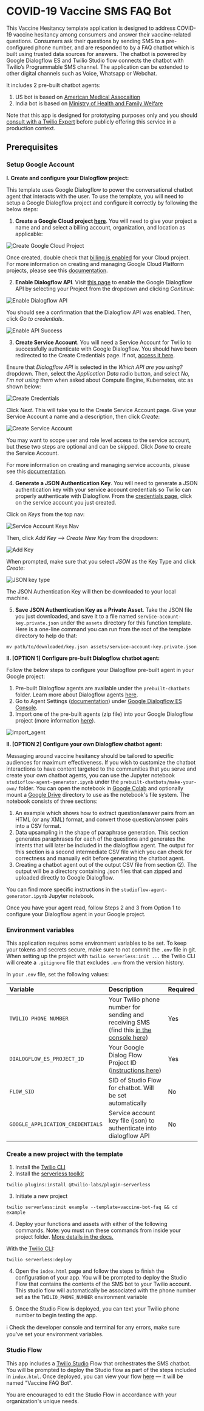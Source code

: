 # COVID-19 Vaccine SMS FAQ Bot 

This Vaccine Hesitancy template application is designed to address COVID-19 vaccine hesitancy among consumers and answer their vaccine-related questions. Consumers ask their questions by sending  SMS to a pre-configured phone number, and are responded to by a FAQ chatbot which is built using trusted data sources for answers. The chatbot is powered by Google Dialogflow ES and Twilio Studio flow connects the chatbot with Twilio’s Programmable SMS channel. The application can be extended to other digital channels such as Voice, Whatsapp or Webchat. 

It includes 2 pre-built chatbot agents:
1. US bot is based on <a href="https://www.ama-assn.org/delivering-care/public-health/covid-19-vaccines-patients-frequently-asked-questions" target="_blank"> American Medical Assocaition </a>
2. India bot is based on <a href="https://www.mohfw.gov.in/covid_vaccination/vaccination/faqs.html" target="_blank"> Ministry of Health and Family Welfare </a> 

Note that this app is designed for prototyping purposes only and you should <a href="https://ahoy.twilio.com/vaccine-distribution-1" target="_blank">consult with a Twilio Expert</a> before publicly offering this service in a production context.

## Prerequisites

### Setup Google Account

**I. Create and configure your Dialogflow project:**

This template uses Google Dialogflow to power the conversational chatbot agent that interacts with the user. To use the template, you will need to setup a Google Dialogflow project and configure it correctly by following the below steps: 
1. **Create a Google Cloud project [here](https://console.cloud.google.com/projectcreate?previousPage=%2Fprojectselector2%2Fhome%2Fdashboard%3F_ga%3D2.179814308.187099110.1621977491-2130497986.1615817714)**. You will need to give your project a name and and select a billing account, organization, and location as applicable: 

![Create Google Cloud Project](https://user-images.githubusercontent.com/4605360/120536608-27330600-c399-11eb-95cc-c82e6fe874a4.png)

 Once created, double check that [billing is enabled](https://cloud.google.com/billing/docs/how-to/modify-project) for your Cloud project. For more information on creating and managing Google Cloud Platform projects, please see this [documentation](https://cloud.google.com/resource-manager/docs/creating-managing-projects).

2. **Enable Dialogflow API**. Visit [this page](https://console.cloud.google.com/flows/enableapi?apiid=dialogflow.googleapis.com) to enable the Google Dialogflow API by selecting your Project from the dropdown and clicking *Continue*:

![Enable Dialogflow API](https://user-images.githubusercontent.com/4605360/120537788-8f361c00-c39a-11eb-9e2b-af3293d135ae.png)

You should see a confirmation that the Dialogflow API was enabled. Then, click *Go to credentials*.

![Enable API Success](https://user-images.githubusercontent.com/4605360/120538437-5c405800-c39b-11eb-9a7a-0739cd1364c1.png)

3. **Create Service Account**. You will need a Service Account for Twilio to successfully authenticate with Google Dialogflow. You should have been redirected to the Create Credentials page. If not, [access it here](https://console.cloud.google.com/apis/credentials/wizard?api=dialogflow.googleapis.com).

Ensure that *Dialogflow API* is selected in the *Which API are you using?* dropdown. Then, select the *Application Data* radio button, and select *No, I'm not using them* when asked about Compute Engine, Kubernetes, etc as shown below:

![Create Credentials](https://user-images.githubusercontent.com/4605360/120538789-ca851a80-c39b-11eb-940f-683e4173aceb.png)

 Click *Next*. This will take you to the Create Service Account page. Give your Service Account a name and a description, then click *Create*:

 ![Create Service Account](https://user-images.githubusercontent.com/4605360/120539852-dfae7900-c39c-11eb-8c0a-a7953671419a.png)

You may want to scope user and role level access to the service account, but these two steps are optional and can be skipped. Click *Done* to create the Service Account. 

For more information on creating and managing service accounts, please see this [documentation](https://cloud.google.com/iam/docs/creating-managing-service-accounts).

4. **Generate a JSON Authentication Key**. You will need to generate a JSON authentication key with your service account credentials so Twilio can properly authenticate with Dialogflow. From the [credentials page](https://console.cloud.google.com/apis/credentials), click on the service account you just created. 

Click on *Keys* from the top nav:

![Service Account Keys Nav](https://user-images.githubusercontent.com/4605360/120540827-f903f500-c39d-11eb-9cbe-805b95d82831.png)

Then, click *Add Key* --> *Create New Key* from the dropdown:

![Add Key](https://user-images.githubusercontent.com/4605360/120540973-218bef00-c39e-11eb-83d1-77db93a351ae.png)

When prompted, make sure that you select *JSON* as the Key Type and click *Create*:

![JSON key type](https://user-images.githubusercontent.com/4605360/120541142-5dbf4f80-c39e-11eb-8ec2-6df52eef2be4.png)

The JSON Authentication Key will then be downloaded to your local machine.

5. **Save JSON Authentication Key as a Private Asset**. Take the JSON file you just downloaded, and save it to a file named `service-account-key.private.json` under the `assets` directory for this function template. Here is a one-line command you can run from the root of the template directory to help do that:

```
mv path/to/downloaded/key.json assets/service-account-key.private.json
```

**II. [OPTION 1] Configure pre-built Dialogflow chatbot agent:**

Follow the below steps to configure your Dialogflow pre-built agent in your Google project:

1. Pre-built Dialogflow agents are available under the `prebuilt-chatbots` folder. Learn more about Dialogflow agents [here](https://cloud.google.com/dialogflow/es/docs/agents-overview#:~:text=A%20Dialogflow%20agent%20is%20a,apps%20and%20services%20can%20understand).
2. Go to Agent Settings ([documentation](https://cloud.google.com/dialogflow/es/docs/agents-settings)) under [Google Dialogflow ES Console](https://dialogflow.cloud.google.com/). 
3. Import one of the pre-built agents (zip file) into your Google Dialogflow project (more information [here](https://cloud.google.com/dialogflow/es/docs/agents-settings#export)).

![import_agent](https://user-images.githubusercontent.com/4605360/120849443-f682d600-c52a-11eb-9bfc-b6bd29bc0d9a.png)

**II. [OPTION 2] Configure your own Dialogflow chatbot agent:**

Messaging around vaccine hesitancy should be tailored to specific audiences for maximum effectiveness. If you wish to customize the chatbot interactions to have content targeted to the communities that you serve and create your own chatbot agents, you can use the Jupyter notebook `studioflow-agent-generator.ipynb` under the `prebuilt-chatbots/make-your-own/` folder. You can open the notebook in [Google Colab](colab.research.google.com) and optionally mount a [Google Drive](https://drive.google.com/) directory to use as the notebook's file system. The notebook consists of three sections:
 
1. An example which shows how to extract question/answer pairs from an HTML (or any XML) format, and convert those question/answer pairs into a CSV format.
2. Data upsampling in the shape of paraphrase generation. This section generates paraphrases for each of the questions and generates the intents that will later be included in the dialogflow agent. The output for this section is a second intermediate CSV file which you can check for correctness and manually edit before generating the chatbot agent.
3. Creating a chatbot agent out of the output CSV file from section (2). The output will be a directory containing .json files that can zipped and uploaded directly to Google Dialogflow.

You can find more specific instructions in the `studioflow-agent-generator.ipynb` Jupyter notebook. 

Once you have your agent read, follow Steps 2 and 3 from Option 1 to configure your Dialogflow agent in your Google project.

### Environment variables

This application requires some environment variables to be set. To keep your tokens and secrets secure, make sure to not commit the `.env` file in git. When setting up the project with `twilio serverless:init ...` the Twilio CLI will create a `.gitignore` file that excludes `.env` from the version history.

In your `.env` file, set the following values:

| Variable | Description | Required |
| :------------------------------- | :----------------------------------------------------------------------------------------------------------------------  | :-- |
| `TWILIO PHONE NUMBER`            | Your Twilio phone number for sending and receiving SMS (find this [in the console here](https://www.twilio.com/console/phone-numbers/incoming))| Yes |
| `DIALOGFLOW_ES_PROJECT_ID`       | Your Google Dialog Flow Project ID ([instructions here](https://cloud.google.com/resource-manager/docs/creating-managing-projects#identifying_projects))                                                                                                              | Yes |
| `FLOW_SID`                       | SID of Studio Flow for chatbot. Will be set automatically                                                                        | No  |
| `GOOGLE_APPLICATION_CREDENTIALS` | Service account key file (json) to authenticate into dialogflow API                                                      | No  |

### Create a new project with the template

1. Install the [Twilio CLI](https://www.twilio.com/docs/twilio-cli/quickstart#install-twilio-cli)
2. Install the [serverless toolkit](https://www.twilio.com/docs/labs/serverless-toolkit/getting-started)

```shell
twilio plugins:install @twilio-labs/plugin-serverless
```

3. Initiate a new project

```
twilio serverless:init example --template=vaccine-bot-faq && cd example
```

4. Deploy your functions and assets with either of the following commands. Note: you must run these commands from inside your project folder. [More details in the docs.](https://www.twilio.com/docs/labs/serverless-toolkit)

With the [Twilio CLI](https://www.twilio.com/docs/twilio-cli/quickstart):

```
twilio serverless:deploy
```

4. Open the `index.html` page and follow the steps to finish the configuration of your app. You will be prompted to deploy the Studio Flow that contains the contents of the SMS bot to your Twilio account. This studio flow will automatically be associated with the phone number set as the `TWILIO_PHONE_NUMBER` environment variable

5. Once the Studio Flow is deployed, you can text your Twilio phone number to begin testing the app.

ℹ️ Check the developer console and terminal for any errors, make sure you've set your environment variables.

### Studio Flow
This app includes a [Twilio Studio](https://www.twilio.com/studio) Flow that orchestrates the SMS chatbot. You will be prompted to deploy the Studio flow as part of the steps included in `index.html`. Once deployed, you can view your flow [here](https://www.twilio.com/console/studio/dashboard) — it will be named "Vaccine FAQ Bot".

You are encouraged to edit the Studio Flow in accordance with your organization's unique needs.

